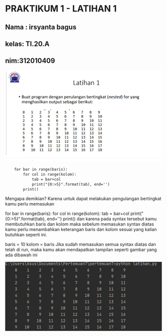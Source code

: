 # PRAKTIKUM 1 - LATIHAN 1

## Nama : irsyanta bagus <br>

## kelas: TI.20.A <br>

## nim:312010409

![wnd](foto/wnd.png)

        for bar in range(baris):
            for col in range(kolom):
                tab = bar+col
                print("{0:>5}".format(tab), end='')
            print()
Mengapa demikian? Karena untuk dapat melakukan pengulangan bertingkat kamu perlu memasukan

for bar in range(baris):
    for col in range(kolom):
        tab = bar+col
        print("{0:>5}".format(tab), end='')
    print()
dan karena pada syntax tersebut kamu membutuhkan baris dan kolom maka sebelum memasukan syntax diatas kamu perlu menambahkan keterangan baris dan kolom sesuai yang kalian butuhkan seperti ini.

baris = 10
kolom = baris
Jika sudah memasukan semua syntax diatas dan telah di run, maka kamu akan mendapatkan tampilan seperti gambar yang ada dibawah ini

![wnd2](foto/wnd2.png)

